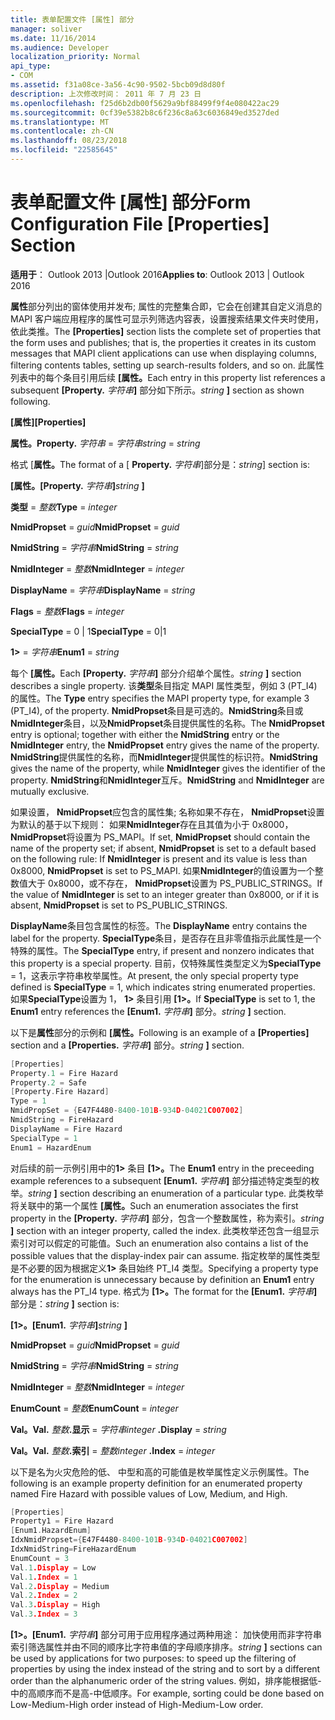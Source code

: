 ```yaml
---
title: 表单配置文件 [属性] 部分
manager: soliver
ms.date: 11/16/2014
ms.audience: Developer
localization_priority: Normal
api_type:
- COM
ms.assetid: f31a08ce-3a56-4c90-9502-5bcb09d8d80f
description: 上次修改时间： 2011 年 7 月 23 日
ms.openlocfilehash: f25d6b2db00f5629a9bf88499f9f4e080422ac29
ms.sourcegitcommit: 0cf39e5382b8c6f236c8a63c6036849ed3527ded
ms.translationtype: MT
ms.contentlocale: zh-CN
ms.lasthandoff: 08/23/2018
ms.locfileid: "22585645"
---
```

# <a name="form-configuration-file-properties-section"></a><span data-ttu-id="e11b4-103">表单配置文件 [属性] 部分</span><span class="sxs-lookup"><span data-stu-id="e11b4-103">Form Configuration File [Properties] Section</span></span>

  
  
<span data-ttu-id="e11b4-104">**适用于**： Outlook 2013 |Outlook 2016</span><span class="sxs-lookup"><span data-stu-id="e11b4-104">**Applies to**: Outlook 2013 | Outlook 2016</span></span> 
  
<span data-ttu-id="e11b4-105">**属性**部分列出的窗体使用并发布; 属性的完整集合即，它会在创建其自定义消息的 MAPI 客户端应用程序的属性可显示列筛选内容表，设置搜索结果文件夹时使用，依此类推。</span><span class="sxs-lookup"><span data-stu-id="e11b4-105">The **[Properties]** section lists the complete set of properties that the form uses and publishes; that is, the properties it creates in its custom messages that MAPI client applications can use when displaying columns, filtering contents tables, setting up search-results folders, and so on.</span></span> <span data-ttu-id="e11b4-106">此属性列表中的每个条目引用后续 **[属性。**</span><span class="sxs-lookup"><span data-stu-id="e11b4-106">Each entry in this property list references a subsequent **[Property.**</span></span> <span data-ttu-id="e11b4-107">_字符串_**]** 部分如下所示。</span><span class="sxs-lookup"><span data-stu-id="e11b4-107">_string_ **]** section as shown following.</span></span> 
  
 <span data-ttu-id="e11b4-108">**[属性]**</span><span class="sxs-lookup"><span data-stu-id="e11b4-108">**[Properties]**</span></span>
  
 <span data-ttu-id="e11b4-109">**属性。**</span><span class="sxs-lookup"><span data-stu-id="e11b4-109">**Property.**</span></span> <span data-ttu-id="e11b4-110">_字符串_ =  _字符串_</span><span class="sxs-lookup"><span data-stu-id="e11b4-110">_string_ =  _string_</span></span>
  
<span data-ttu-id="e11b4-111">格式 [**属性。**</span><span class="sxs-lookup"><span data-stu-id="e11b4-111">The format of a [ **Property.**</span></span> <span data-ttu-id="e11b4-112">_字符串_]部分是：</span><span class="sxs-lookup"><span data-stu-id="e11b4-112">_string_] section is:</span></span> 
  
 <span data-ttu-id="e11b4-113">**[属性。**</span><span class="sxs-lookup"><span data-stu-id="e11b4-113">**[Property.**</span></span> <span data-ttu-id="e11b4-114">_字符串_**]**</span><span class="sxs-lookup"><span data-stu-id="e11b4-114">_string_ **]**</span></span>
  
 <span data-ttu-id="e11b4-115">**类型** =  _整数_</span><span class="sxs-lookup"><span data-stu-id="e11b4-115">**Type** =  _integer_</span></span>
  
 <span data-ttu-id="e11b4-116">**NmidPropset** =  _guid_</span><span class="sxs-lookup"><span data-stu-id="e11b4-116">**NmidPropset** =  _guid_</span></span>
  
 <span data-ttu-id="e11b4-117">**NmidString** =  _字符串_</span><span class="sxs-lookup"><span data-stu-id="e11b4-117">**NmidString** =  _string_</span></span>
  
 <span data-ttu-id="e11b4-118">**NmidInteger** =  _整数_</span><span class="sxs-lookup"><span data-stu-id="e11b4-118">**NmidInteger** =  _integer_</span></span>
  
 <span data-ttu-id="e11b4-119">**DisplayName** =  _字符串_</span><span class="sxs-lookup"><span data-stu-id="e11b4-119">**DisplayName** =  _string_</span></span>
  
 <span data-ttu-id="e11b4-120">**Flags** =  _整数_</span><span class="sxs-lookup"><span data-stu-id="e11b4-120">**Flags** =  _integer_</span></span>
  
 <span data-ttu-id="e11b4-121">**SpecialType** = 0 | 1</span><span class="sxs-lookup"><span data-stu-id="e11b4-121">**SpecialType** = 0|1</span></span> 
  
 <span data-ttu-id="e11b4-122">**1>** =  _字符串_</span><span class="sxs-lookup"><span data-stu-id="e11b4-122">**Enum1** =  _string_</span></span>
  
<span data-ttu-id="e11b4-123">每个 **[属性。**</span><span class="sxs-lookup"><span data-stu-id="e11b4-123">Each **[Property.**</span></span> <span data-ttu-id="e11b4-124">_字符串_**]** 部分介绍单个属性。</span><span class="sxs-lookup"><span data-stu-id="e11b4-124">_string_ **]** section describes a single property.</span></span> <span data-ttu-id="e11b4-125">该**类型**条目指定 MAPI 属性类型，例如 3 (PT_I4) 的属性。</span><span class="sxs-lookup"><span data-stu-id="e11b4-125">The **Type** entry specifies the MAPI property type, for example 3 (PT_I4), of the property.</span></span> <span data-ttu-id="e11b4-126">**NmidPropset**条目是可选的。**NmidString**条目或**NmidInteger**条目，以及**NmidPropset**条目提供属性的名称。</span><span class="sxs-lookup"><span data-stu-id="e11b4-126">The **NmidPropset** entry is optional; together with either the **NmidString** entry or the **NmidInteger** entry, the **NmidPropset** entry gives the name of the property.</span></span> <span data-ttu-id="e11b4-127">**NmidString**提供属性的名称，而**NmidInteger**提供属性的标识符。</span><span class="sxs-lookup"><span data-stu-id="e11b4-127">**NmidString** gives the name of the property, while **NmidInteger** gives the identifier of the property.</span></span> <span data-ttu-id="e11b4-128">**NmidString**和**NmidInteger**互斥。</span><span class="sxs-lookup"><span data-stu-id="e11b4-128">**NmidString** and **NmidInteger** are mutually exclusive.</span></span> 
  
<span data-ttu-id="e11b4-129">如果设置， **NmidPropset**应包含的属性集; 名称如果不存在， **NmidPropset**设置为默认的基于以下规则： 如果**NmidInteger**存在且其值为小于 0x8000， **NmidPropset**将设置为 PS_MAPI。</span><span class="sxs-lookup"><span data-stu-id="e11b4-129">If set, **NmidPropset** should contain the name of the property set; if absent, **NmidPropset** is set to a default based on the following rule: If **NmidInteger** is present and its value is less than 0x8000, **NmidPropset** is set to PS_MAPI.</span></span> <span data-ttu-id="e11b4-130">如果**NmidInteger**的值设置为一个整数值大于 0x8000，或不存在， **NmidPropset**设置为 PS_PUBLIC_STRINGS。</span><span class="sxs-lookup"><span data-stu-id="e11b4-130">If the value of **NmidInteger** is set to an integer greater than 0x8000, or if it is absent, **NmidPropset** is set to PS_PUBLIC_STRINGS.</span></span> 
  
<span data-ttu-id="e11b4-131">**DisplayName**条目包含属性的标签。</span><span class="sxs-lookup"><span data-stu-id="e11b4-131">The **DisplayName** entry contains the label for the property.</span></span> <span data-ttu-id="e11b4-132">**SpecialType**条目，是否存在且非零值指示此属性是一个特殊的属性。</span><span class="sxs-lookup"><span data-stu-id="e11b4-132">The **SpecialType** entry, if present and nonzero indicates that this property is a special property.</span></span> <span data-ttu-id="e11b4-133">目前，仅特殊属性类型定义为**SpecialType** = 1，这表示字符串枚举属性。</span><span class="sxs-lookup"><span data-stu-id="e11b4-133">At present, the only special property type defined is **SpecialType** = 1, which indicates string enumerated properties.</span></span> <span data-ttu-id="e11b4-134">如果**SpecialType**设置为 1， **1>** 条目引用 **[1>。**</span><span class="sxs-lookup"><span data-stu-id="e11b4-134">If **SpecialType** is set to 1, the **Enum1** entry references the **[Enum1.**</span></span> <span data-ttu-id="e11b4-135">_字符串_**]** 部分。</span><span class="sxs-lookup"><span data-stu-id="e11b4-135">_string_ **]** section.</span></span> 
  
<span data-ttu-id="e11b4-136">以下是**属性**部分的示例和 **[属性。**</span><span class="sxs-lookup"><span data-stu-id="e11b4-136">Following is an example of a **[Properties]** section and a **[Properties.**</span></span> <span data-ttu-id="e11b4-137">_字符串_**]** 部分。</span><span class="sxs-lookup"><span data-stu-id="e11b4-137">_string_ **]** section.</span></span> 
  
```cpp
[Properties]
Property.1 = Fire Hazard
Property.2 = Safe
[Property.Fire Hazard]
Type = 1
NmidPropSet = {E47F4480-8400-101B-934D-04021C007002]
NmidString = FireHazard
DisplayName = Fire Hazard
SpecialType = 1
Enum1 = HazardEnum

```

<span data-ttu-id="e11b4-138">对后续的前一示例引用中的**1>** 条目 **[1>。**</span><span class="sxs-lookup"><span data-stu-id="e11b4-138">The **Enum1** entry in the preceeding example references to a subsequent **[Enum1.**</span></span> <span data-ttu-id="e11b4-139">_字符串_**]** 部分描述特定类型的枚举。</span><span class="sxs-lookup"><span data-stu-id="e11b4-139">_string_ **]** section describing an enumeration of a particular type.</span></span> <span data-ttu-id="e11b4-140">此类枚举将关联中的第一个属性 **[属性。**</span><span class="sxs-lookup"><span data-stu-id="e11b4-140">Such an enumeration associates the first property in the **[Property.**</span></span> <span data-ttu-id="e11b4-141">_字符串_**]** 部分，包含一个整数属性，称为索引。</span><span class="sxs-lookup"><span data-stu-id="e11b4-141">_string_ **]** section with an integer property, called the index.</span></span> <span data-ttu-id="e11b4-142">此类枚举还包含一组显示索引对可以假定的可能值。</span><span class="sxs-lookup"><span data-stu-id="e11b4-142">Such an enumeration also contains a list of the possible values that the display-index pair can assume.</span></span> <span data-ttu-id="e11b4-143">指定枚举的属性类型是不必要的因为根据定义**1>** 条目始终 PT_I4 类型。</span><span class="sxs-lookup"><span data-stu-id="e11b4-143">Specifying a property type for the enumeration is unnecessary because by definition an **Enum1** entry always has the PT_I4 type.</span></span> <span data-ttu-id="e11b4-144">格式为 **[1>。**</span><span class="sxs-lookup"><span data-stu-id="e11b4-144">The format for the **[Enum1.**</span></span> <span data-ttu-id="e11b4-145">_字符串_**]** 部分是：</span><span class="sxs-lookup"><span data-stu-id="e11b4-145">_string_ **]** section is:</span></span> 
  
 <span data-ttu-id="e11b4-146">**[1>。**</span><span class="sxs-lookup"><span data-stu-id="e11b4-146">**[Enum1.**</span></span> <span data-ttu-id="e11b4-147">_字符串_**]**</span><span class="sxs-lookup"><span data-stu-id="e11b4-147">_string_ **]**</span></span>
  
 <span data-ttu-id="e11b4-148">**NmidPropset** =  _guid_</span><span class="sxs-lookup"><span data-stu-id="e11b4-148">**NmidPropset** =  _guid_</span></span>
  
 <span data-ttu-id="e11b4-149">**NmidString** =  _字符串_</span><span class="sxs-lookup"><span data-stu-id="e11b4-149">**NmidString** =  _string_</span></span>
  
 <span data-ttu-id="e11b4-150">**NmidInteger** =  _整数_</span><span class="sxs-lookup"><span data-stu-id="e11b4-150">**NmidInteger** =  _integer_</span></span>
  
 <span data-ttu-id="e11b4-151">**EnumCount** =  _整数_</span><span class="sxs-lookup"><span data-stu-id="e11b4-151">**EnumCount** =  _integer_</span></span>
  
 <span data-ttu-id="e11b4-152">**Val。**</span><span class="sxs-lookup"><span data-stu-id="e11b4-152">**Val.**</span></span> <span data-ttu-id="e11b4-153">_整数_**.显示** =  _字符串_</span><span class="sxs-lookup"><span data-stu-id="e11b4-153">_integer_ **.Display** =  _string_</span></span>
  
 <span data-ttu-id="e11b4-154">**Val。**</span><span class="sxs-lookup"><span data-stu-id="e11b4-154">**Val.**</span></span> <span data-ttu-id="e11b4-155">_整数_**.索引** =  _整数_</span><span class="sxs-lookup"><span data-stu-id="e11b4-155">_integer_ **.Index** =  _integer_</span></span>
  
<span data-ttu-id="e11b4-156">以下是名为火灾危险的低、 中型和高的可能值是枚举属性定义示例属性。</span><span class="sxs-lookup"><span data-stu-id="e11b4-156">The following is an example property definition for an enumerated property named Fire Hazard with possible values of Low, Medium, and High.</span></span>
  
```cpp
[Properties]
Property1 = Fire Hazard
[Enum1.HazardEnum]
IdxNmidPropset={E47F4480-8400-101B-934D-04021C007002]
IdxNmidString=FireHazardEnum
EnumCount = 3
Val.1.Display = Low
Val.1.Index = 1
Val.2.Display = Medium
Val.2.Index = 2
Val.3.Display = High
Val.3.Index = 3

```

 <span data-ttu-id="e11b4-157">**[1>。**</span><span class="sxs-lookup"><span data-stu-id="e11b4-157">**[Enum1.**</span></span> <span data-ttu-id="e11b4-158">_字符串_**]** 部分可用于应用程序通过两种用途： 加快使用而非字符串索引筛选属性并由不同的顺序比字符串值的字母顺序排序。</span><span class="sxs-lookup"><span data-stu-id="e11b4-158">_string_ **]** sections can be used by applications for two purposes: to speed up the filtering of properties by using the index instead of the string and to sort by a different order than the alphanumeric order of the string values.</span></span> <span data-ttu-id="e11b4-159">例如，排序能根据低-中的高顺序而不是高-中低顺序。</span><span class="sxs-lookup"><span data-stu-id="e11b4-159">For example, sorting could be done based on Low-Medium-High order instead of High-Medium-Low order.</span></span> 
  


